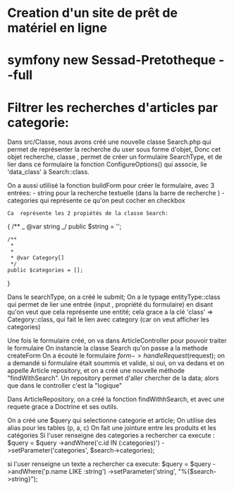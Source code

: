 # Creation d'un site de prêt de matériel en ligne

# symfony new Sessad-Pretotheque --full

# Filtrer les recherches d'articles par categorie:

Dans src/Classe, nous avons créé une nouvelle classe Search.php qui permet de représenter la recherche du user sous forme d'objet,
Donc cet objet recherche, classe , permet de créer un formulaire SearchType, et de lier dans ce formulaire la fonction ConfigureOptions()
qui associe, lie 'data_class' à Search::class.

On a aussi utlilisé la fonction buildForm pour créer le formulaire, avec 3 entrées: - string pour la recherche textuelle (dans la barre de recherche ) - categories qui représente ce qu'on peut cocher en checkbox

    Ca  représente les 2 propiétés de la classe Search:

{
/\*\*
_ @var string
_/
public $string = '';

    /**
     *
     *
     * @var Category[]
     */
    public $categories = [];

}

Dans le searchType, on a créé le submit;
On a le typage entityType::class qui permet de lier une entrée (input , propriété du formulaire) en disant qu'on veut que cela représente une entité; cela grace a la clé 'class' => Category::class, qui fait le lien avec category (car on veut afficher les categories)

Une fois le formulaire créé, on va dans ArticleController pour pouvoir traiter le formulaire
On instancie la classe Search qu'on passe a la methode createForm
On a écouté le formulaire $form->handleRequest($request); on a demandé si formulaire était soummis et valide,
si oui, on va dedans et on appelle Article repository, et on a créé une nouvelle méthode "findWithSearch".
Un repository permet d'aller chercher de la data; alors que dans le controller c'est la "logique"

Dans ArticleRepository, on a créé la fonction findWithhSearch, et avec une requete grace a Doctrine et ses outils.

On a créé une $query qui selectionne categorie et article;
On utilise des alias pour les tables (p, a, c)
On fait une jointure entre les produits et les catégories
Si l'user renseigne des categories a rechercher ca execute :
$query = $query
->andWhere('c.id IN (:categories)')
->setParameter('categories', $search->categories);

si l'user renseigne un texte a rechercher ca execute:
$query = $query
                ->andWhere('p.name LIKE :string')
                ->setParameter('string', "%{$search->string}");
